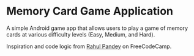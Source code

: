 # Memory Card Game Application 
A simple Android game app that allows users to play a game of memory cards at various difficulty levels (Easy, Medium, and Hard). 

Inspiration and code logic from [Rahul Pandey](https://github.com/rpandey1234) on FreeCodeCamp.